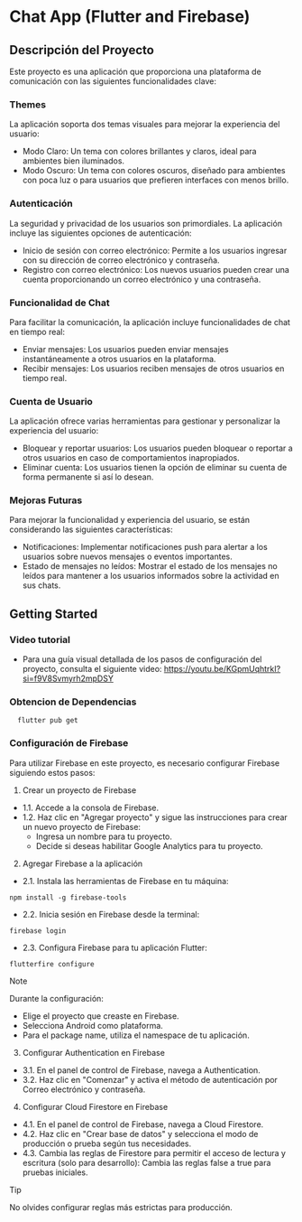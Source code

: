 # Chat App (Flutter and Firebase)

## Descripción del Proyecto
Este proyecto es una aplicación que proporciona una plataforma de comunicación con las siguientes funcionalidades clave:

### **Themes**
La aplicación soporta dos temas visuales para mejorar la experiencia del usuario:
  - Modo Claro: Un tema con colores brillantes y claros, ideal para ambientes bien iluminados.
  - Modo Oscuro: Un tema con colores oscuros, diseñado para ambientes con poca luz o para usuarios que prefieren interfaces con menos brillo.
### **Autenticación**
La seguridad y privacidad de los usuarios son primordiales. La aplicación incluye las siguientes opciones de autenticación:

- Inicio de sesión con correo electrónico: Permite a los usuarios ingresar con su dirección de correo electrónico y contraseña.
- Registro con correo electrónico: Los nuevos usuarios pueden crear una cuenta proporcionando un correo electrónico y una contraseña.
### **Funcionalidad de Chat**
Para facilitar la comunicación, la aplicación incluye funcionalidades de chat en tiempo real:

- Enviar mensajes: Los usuarios pueden enviar mensajes instantáneamente a otros usuarios en la plataforma.
- Recibir mensajes: Los usuarios reciben mensajes de otros usuarios en tiempo real.
### **Cuenta de Usuario**
La aplicación ofrece varias herramientas para gestionar y personalizar la experiencia del usuario:

- Bloquear y reportar usuarios: Los usuarios pueden bloquear o reportar a otros usuarios en caso de comportamientos inapropiados.
- Eliminar cuenta: Los usuarios tienen la opción de eliminar su cuenta de forma permanente si así lo desean.
### **Mejoras Futuras**
Para mejorar la funcionalidad y experiencia del usuario, se están considerando las siguientes características:

- Notificaciones: Implementar notificaciones push para alertar a los usuarios sobre nuevos mensajes o eventos importantes.
- Estado de mensajes no leídos: Mostrar el estado de los mensajes no leídos para mantener a los usuarios informados sobre la actividad en sus chats.


## Getting Started
### **Video tutorial**
  - Para una guía visual detallada de los pasos de configuración del proyecto, consulta el siguiente video: https://youtu.be/KGpmUqhtrkI?si=f9V8Svmyrh2mpDSY

### **Obtencion de Dependencias**
```
  flutter pub get
```

### **Configuración de Firebase**

Para utilizar Firebase en este proyecto, es necesario configurar Firebase siguiendo estos pasos:

1. Crear un proyecto de Firebase
  - 1.1. Accede a la consola de Firebase.
  - 1.2. Haz clic en "Agregar proyecto" y sigue las instrucciones para crear un nuevo proyecto de Firebase:
      + Ingresa un nombre para tu proyecto.
      + Decide si deseas habilitar Google Analytics para tu proyecto.
2. Agregar Firebase a la aplicación
  - 2.1. Instala las herramientas de Firebase en tu máquina:
  ```
  npm install -g firebase-tools
  ```
  - 2.2. Inicia sesión en Firebase desde la terminal:
  ```
  firebase login
  ```
  - 2.3. Configura Firebase para tu aplicación Flutter:
  ```
  flutterfire configure
  ```
  > [!NOTE]
  > Durante la configuración:
  > - Elige el proyecto que creaste en Firebase.
  > - Selecciona Android como plataforma.
  > - Para el package name, utiliza el namespace de tu aplicación.
    
3. Configurar Authentication en Firebase
  - 3.1. En el panel de control de Firebase, navega a Authentication.
  - 3.2. Haz clic en "Comenzar" y activa el método de autenticación por Correo electrónico y contraseña.

4. Configurar Cloud Firestore en Firebase
  - 4.1. En el panel de control de Firebase, navega a Cloud Firestore.
  - 4.2. Haz clic en "Crear base de datos" y selecciona el modo de producción o prueba según tus necesidades.
  - 4.3. Cambia las reglas de Firestore para permitir el acceso de lectura y escritura (solo para desarrollo): Cambia las reglas false a true para pruebas iniciales.
  > [!TIP]
  > No olvides configurar reglas más estrictas para producción.
